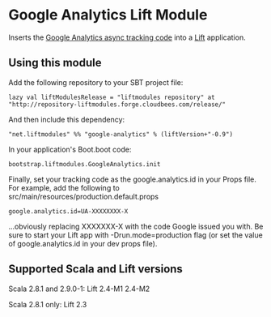 # Google Analytics Lift Module

Inserts the [Google Analytics async tracking code](http://code.google.com/apis/analytics/docs/tracking/asyncTracking.html) into a [Lift](http://www.liftweb.net) application.


## Using this module

Add the following repository to your SBT project file:

	lazy val liftModulesRelease = "liftmodules repository" at "http://repository-liftmodules.forge.cloudbees.com/release/"

And then include this dependency:

	"net.liftmodules" %% "google-analytics" % (liftVersion+"-0.9")

In your application's Boot.boot code:

	bootstrap.liftmodules.GoogleAnalytics.init

Finally, set your tracking code as the google.analytics.id in your Props file.  For example, add the following to src/main/resources/production.default.props

	google.analytics.id=UA-XXXXXXXX-X

...obviously replacing XXXXXXX-X with the code Google issued you with.  Be sure to start your Lift app with -Drun.mode=production flag (or set the value of google.analytics.id in your dev props file).  

## Supported Scala and Lift versions

Scala 2.8.1 and 2.9.0-1: Lift 2.4-M1 2.4-M2

Scala 2.8.1 only: Lift 2.3
